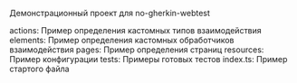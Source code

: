 Демонстрационный проект для no-gherkin-webtest

actions: Пример определения кастомных типов взаимодействия
elements: Пример определения кастомных обработчиков взаимодействия
pages: Пример определения страниц
resources: Пример конфигурации
tests: Примеры готовых тестов
index.ts: Пример стартого файла
